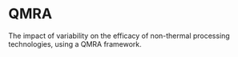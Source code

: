 # QMRA
The impact of variability on the efficacy of non-thermal processing technologies, using a QMRA framework. 
